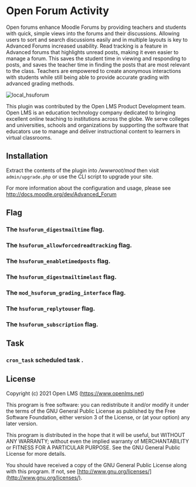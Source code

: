 # Open Forum Activity

Open forums enhance Moodle Forums by providing teachers and students with quick,
simple views into the forums and their discussions. Allowing users to sort and search
discussions easily and in multiple layouts is key to Advanced Forums increased usability.
Read tracking is a feature in Advanced forums that highlights unread posts,
making it even easier to manage a forum. This saves the student time in viewing and
responding to posts, and saves the teacher time in finding the posts that are most
relevant to the class. Teachers are empowered to create anonymous interactions with
students while still being able to provide accurate grading with advanced grading methods.

![local_hsuforum](https://moodle.org/pluginfile.php/50/local_plugins/plugin_description/399/recent%20posts.png)

This plugin was contributed by the Open LMS Product Development team. Open LMS is an education technology company
dedicated to bringing excellent online teaching to institutions across the globe. We serve colleges and universities,
schools and organizations by supporting the software that educators use to manage and deliver instructional content to
learners in virtual classrooms.

## Installation

Extract the contents of the plugin into _/wwwroot/mod_ then visit `admin/upgrade.php` or use the CLI script to upgrade your site.

For more information about the configuration and usage, please see http://docs.moodle.org/dev/Advanced_Forum

## Flag

### The `hsuforum_digestmailtime` flag.

### The `hsuforum_allowforcedreadtracking` flag.

### The `hsuforum_enabletimedposts` flag.

### The `hsuforum_digestmailtimelast` flag.

### The `mod_hsuforum_grading_interface` flag.

### The `hsuforum_replytouser` flag.

### The `hsuforum_subscription` flag.

## Task

### `cron_task`  scheduled  task .

## License

Copyright (c) 2021 Open LMS (https://www.openlms.net)

This program is free software: you can redistribute it and/or modify it under
the terms of the GNU General Public License as published by the Free Software
Foundation, either version 3 of the License, or (at your option) any later
version.

This program is distributed in the hope that it will be useful, but WITHOUT ANY
WARRANTY; without even the implied warranty of MERCHANTABILITY or FITNESS FOR A
PARTICULAR PURPOSE.  See the GNU General Public License for more details.

You should have received a copy of the GNU General Public License along with
this program.  If not, see [http://www.gnu.org/licenses/](http://www.gnu.org/licenses/).